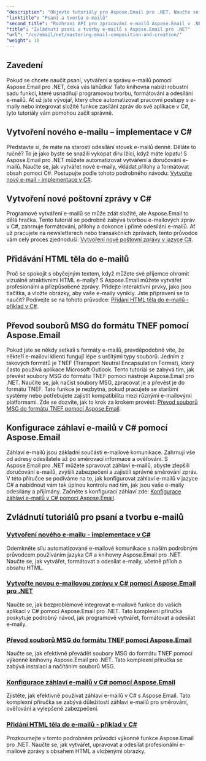 ```yaml
---
"description": "Objevte tutoriály pro Aspose.Email pro .NET. Naučte se programově vytvářet, formátovat a odesílat e-maily, včetně pokročilých funkcí, jako jsou přílohy a HTML obsah."
"linktitle": "Psaní a tvorba e-mailů"
"second_title": "Rozhraní API pro zpracování e-mailů Aspose.Email v .NET"
"title": "Zvládnutí psaní a tvorby e-mailů s Aspose.Email pro .NET"
"url": "/cs/email/net/mastering-email-composition-and-creation/"
"weight": 10
---
```


## Zavedení

Pokud se chcete naučit psaní, vytváření a správu e-mailů pomocí Aspose.Email pro .NET, čeká vás lahůdka! Tato knihovna nabízí robustní sadu funkcí, které usnadňují programovou tvorbu, formátování a odesílání e-mailů. Ať už jste vývojář, který chce automatizovat pracovní postupy s e-maily nebo integrovat složité funkce zasílání zpráv do své aplikace v C#, tyto tutoriály vám pomohou začít správně.

## Vytvoření nového e-mailu – implementace v C#  

Představte si, že máte na starosti odesílání stovek e-mailů denně. Děláte to ručně? To je jako byste se snažili vykopat díru lžící, když máte lopatu! S Aspose.Email pro .NET můžete automatizovat vytváření a doručování e-mailů. Naučte se, jak vytvářet nové e-maily, vkládat přílohy a formátovat obsah pomocí C#. Postupujte podle tohoto podrobného návodu: [Vytvořte nový e-mail - implementace v C#](./craft-a-fresh-email-csharp-implementation/).


## Vytvoření nové poštovní zprávy v C#  

Programové vytváření e-mailů se může zdát složité, ale Aspose.Email to dělá hračka. Tento tutoriál se podrobně zabývá tvorbou e-mailových zpráv v C#, zahrnuje formátování, přílohy a dokonce i přímé odesílání e-mailů. Ať už pracujete na newsletterech nebo transakčních zprávách, tento průvodce vám celý proces zjednoduší: [Vytvoření nové poštovní zprávy v jazyce C#](./construct-a-new-mail-message-in-csharp/).

## Přidávání HTML těla do e-mailů  

Proč se spokojit s obyčejným textem, když můžete své příjemce ohromit vizuálně atraktivními HTML e-maily? S Aspose.Email můžete vytvářet profesionální a přizpůsobené zprávy. Přidejte interaktivní prvky, jako jsou tlačítka, a vložte obrázky, aby vaše e-maily vynikly. Jste připraveni se to naučit? Podívejte se na tohoto průvodce: [Přidání HTML těla do e-mailů - příklad v C#](./add-html-body-to-emails-csharp-example/).

## Převod souborů MSG do formátu TNEF pomocí Aspose.Email  

Pokud jste se někdy setkali s formáty e-mailů, pravděpodobně víte, že někteří e-mailoví klienti fungují lépe s určitými typy souborů. Jedním z takových formátů je TNEF (Transport Neutral Encapsulation Format), který často používá aplikace Microsoft Outlook. Tento tutoriál se zabývá tím, jak převést soubory MSG do formátu TNEF pomocí nástroje Aspose.Email pro .NET. Naučíte se, jak načíst soubory MSG, zpracovat je a převést je do formátu TNEF. Tato funkce je nezbytná, pokud pracujete se staršími systémy nebo potřebujete zajistit kompatibilitu mezi různými e-mailovými platformami. Zde se dozvíte, jak to krok za krokem provést: [Převod souborů MSG do formátu TNEF pomocí Aspose.Email](./converting-msg-files-to-tnef-format/).

## Konfigurace záhlaví e-mailů v C# pomocí Aspose.Email  

Záhlaví e-mailů jsou základní součástí e-mailové komunikace. Zahrnují vše od adresy odesílatele až po směrovací informace a ověřování. S Aspose.Email pro .NET můžete spravovat záhlaví e-mailů, abyste zlepšili doručování e-mailů, zvýšili zabezpečení a zajistili správné směrování zpráv. V této příručce se podíváme na to, jak konfigurovat záhlaví e-mailů v jazyce C# a nabídnout vám tak úplnou kontrolu nad tím, jak jsou vaše e-maily odesílány a přijímány. Začněte s konfigurací záhlaví zde: [Konfigurace záhlaví e-mailů v C# pomocí Aspose.Email](./configure-email-headers-in-csharp/).

## Zvládnutí tutoriálů pro psaní a tvorbu e-mailů
### [Vytvoření nového e-mailu - implementace v C#](./craft-a-fresh-email-csharp-implementation/)
Odemkněte sílu automatizované e-mailové komunikace s naším podrobným průvodcem používáním jazyka C# a knihovny Aspose.Email pro .NET. Naučte se, jak vytvářet, formátovat a odesílat e-maily, včetně příloh a obsahu HTML.
### [Vytvořte novou e-mailovou zprávu v C# pomocí Aspose.Email pro .NET](./construct-a-new-mail-message-in-csharp/)
Naučte se, jak bezproblémově integrovat e-mailové funkce do vašich aplikací v C# pomocí Aspose.Email pro .NET. Tato komplexní příručka poskytuje podrobný návod, jak programově vytvářet, formátovat a odesílat e-maily.
### [Převod souborů MSG do formátu TNEF pomocí Aspose.Email](./converting-msg-files-to-tnef-format/)
Naučte se, jak efektivně převádět soubory MSG do formátu TNEF pomocí výkonné knihovny Aspose.Email pro .NET. Tato komplexní příručka se zabývá instalací a načítáním souborů MSG. 
### [Konfigurace záhlaví e-mailů v C# pomocí Aspose.Email](./configure-email-headers-in-csharp/)
Zjistěte, jak efektivně používat záhlaví e-mailů v C# s Aspose.Email. Tato komplexní příručka se zabývá důležitostí záhlaví e-mailů pro směrování, ověřování a vylepšené zabezpečení.
### [Přidání HTML těla do e-mailů - příklad v C#](./add-html-body-to-emails-csharp-example/)
Prozkoumejte v tomto podrobném průvodci výkonné funkce Aspose.Email pro .NET. Naučte se, jak vytvářet, upravovat a odesílat profesionální e-mailové zprávy s obsahem HTML a vloženými obrázky.